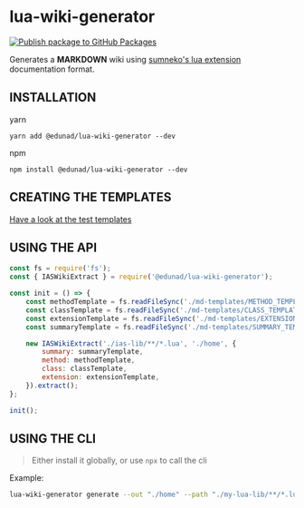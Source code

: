 # lua-wiki-generator

[![Publish package to GitHub Packages](https://github.com/edunad/lua-wiki-generator/actions/workflows/release.yaml/badge.svg)](https://github.com/edunad/lua-wiki-generator/actions/workflows/release.yaml)

Generates a **MARKDOWN** wiki using [sumneko's lua extension](https://github.com/sumneko/lua-language-server) documentation format.

## INSTALLATION

yarn

```
yarn add @edunad/lua-wiki-generator --dev
```

npm

```
npm install @edunad/lua-wiki-generator --dev
```

## CREATING THE TEMPLATES

[Have a look at the test templates](https://github.com/edunad/lua-wiki-generator/tree/master/tests/__test_templates__)

## USING THE API

```js
const fs = require('fs');
const { IASWikiExtract } = require('@edunad/lua-wiki-generator');

const init = () => {
    const methodTemplate = fs.readFileSync('./md-templates/METHOD_TEMPLATE.md', 'utf8');
    const classTemplate = fs.readFileSync('./md-templates/CLASS_TEMPLATE.md', 'utf8');
    const extensionTemplate = fs.readFileSync('./md-templates/EXTENSION_TEMPLATE.md', 'utf8');
    const summaryTemplate = fs.readFileSync('./md-templates/SUMMARY_TEMPLATE.md', 'utf8');

    new IASWikiExtract('./ias-lib/**/*.lua', './home', {
        summary: summaryTemplate,
        method: methodTemplate,
        class: classTemplate,
        extension: extensionTemplate,
    }).extract();
};

init();
```

## USING THE CLI

> Either install it globally, or use `npx` to call the cli

Example:

```bash
lua-wiki-generator generate --out "./home" --path "./my-lua-lib/**/*.lua" --method "./my-templates/METHOD_TEMPLATE.md" --extension "./my-templates/EXTENSION_TEMPLATE.md" --class "./my-templates/CLASS_TEMPLATE.md" --summary "./my-templates/SUMMARY_TEMPLATE.md"
```

